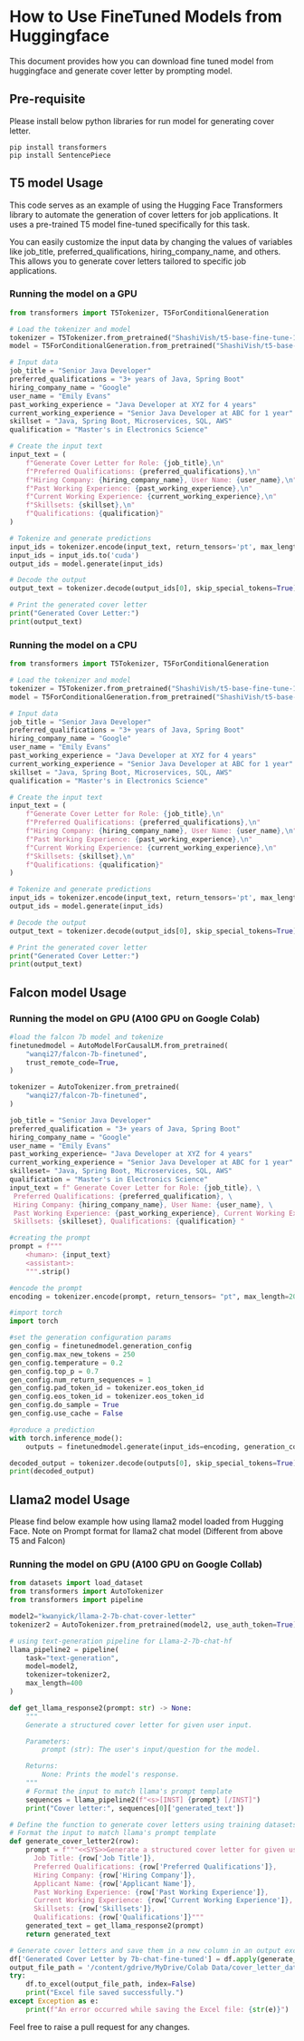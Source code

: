 # How to Use FineTuned Models from Huggingface

This document provides how you can download fine tuned model from huggingface and generate cover letter by prompting model.

## Pre-requisite 

Please install below python libraries for run model for generating cover letter.

```shell
pip install transformers 
pip install SentencePiece
```

## T5 model Usage

This code serves as an example of using the Hugging Face Transformers library to automate the generation of cover letters for job applications. 
It uses a pre-trained T5 model fine-tuned specifically for this task. 

You can easily customize the input data by changing the values of variables like job_title, preferred_qualifications, hiring_company_name, and others. 
This allows you to generate cover letters tailored to specific job applications.
### Running the model on a GPU


```python
from transformers import T5Tokenizer, T5ForConditionalGeneration

# Load the tokenizer and model
tokenizer = T5Tokenizer.from_pretrained("ShashiVish/t5-base-fine-tune-1024-cover-letter")
model = T5ForConditionalGeneration.from_pretrained("ShashiVish/t5-base-fine-tune-1024-cover-letter", max_length=512, device_map="auto")

# Input data
job_title = "Senior Java Developer"
preferred_qualifications = "3+ years of Java, Spring Boot"
hiring_company_name = "Google"
user_name = "Emily Evans"
past_working_experience = "Java Developer at XYZ for 4 years"
current_working_experience = "Senior Java Developer at ABC for 1 year"
skillset = "Java, Spring Boot, Microservices, SQL, AWS"
qualification = "Master's in Electronics Science"

# Create the input text
input_text = (
    f"Generate Cover Letter for Role: {job_title},\n"
    f"Preferred Qualifications: {preferred_qualifications},\n"
    f"Hiring Company: {hiring_company_name}, User Name: {user_name},\n"
    f"Past Working Experience: {past_working_experience},\n"
    f"Current Working Experience: {current_working_experience},\n"
    f"Skillsets: {skillset},\n"
    f"Qualifications: {qualification}"
)

# Tokenize and generate predictions
input_ids = tokenizer.encode(input_text, return_tensors='pt', max_length=2048, truncation=False, padding=True)
input_ids = input_ids.to('cuda')
output_ids = model.generate(input_ids)

# Decode the output
output_text = tokenizer.decode(output_ids[0], skip_special_tokens=True)

# Print the generated cover letter
print("Generated Cover Letter:")
print(output_text)

```


### Running the model on a CPU


```python
from transformers import T5Tokenizer, T5ForConditionalGeneration

# Load the tokenizer and model
tokenizer = T5Tokenizer.from_pretrained("ShashiVish/t5-base-fine-tune-1024-cover-letter")
model = T5ForConditionalGeneration.from_pretrained("ShashiVish/t5-base-fine-tune-1024-cover-letter", max_length=512)

# Input data
job_title = "Senior Java Developer"
preferred_qualifications = "3+ years of Java, Spring Boot"
hiring_company_name = "Google"
user_name = "Emily Evans"
past_working_experience = "Java Developer at XYZ for 4 years"
current_working_experience = "Senior Java Developer at ABC for 1 year"
skillset = "Java, Spring Boot, Microservices, SQL, AWS"
qualification = "Master's in Electronics Science"

# Create the input text
input_text = (
    f"Generate Cover Letter for Role: {job_title},\n"
    f"Preferred Qualifications: {preferred_qualifications},\n"
    f"Hiring Company: {hiring_company_name}, User Name: {user_name},\n"
    f"Past Working Experience: {past_working_experience},\n"
    f"Current Working Experience: {current_working_experience},\n"
    f"Skillsets: {skillset},\n"
    f"Qualifications: {qualification}"
)

# Tokenize and generate predictions
input_ids = tokenizer.encode(input_text, return_tensors='pt', max_length=2048, truncation=False, padding=True)
output_ids = model.generate(input_ids)

# Decode the output
output_text = tokenizer.decode(output_ids[0], skip_special_tokens=True)

# Print the generated cover letter
print("Generated Cover Letter:")
print(output_text)

```

## Falcon model Usage
### Running the model on GPU (A100 GPU on Google Colab)

```python
#load the falcon 7b model and tokenize
finetunedmodel = AutoModelForCausalLM.from_pretrained(
    "wanqi27/falcon-7b-finetuned",
    trust_remote_code=True,
)

tokenizer = AutoTokenizer.from_pretrained(
    "wanqi27/falcon-7b-finetuned",
)

job_title = "Senior Java Developer"
preferred_qualification = "3+ years of Java, Spring Boot"
hiring_company_name = "Google"
user_name = "Emily Evans"
past_working_experience= "Java Developer at XYZ for 4 years"
current_working_experience = "Senior Java Developer at ABC for 1 year"
skilleset= "Java, Spring Boot, Microservices, SQL, AWS"
qualification = "Master's in Electronics Science"
input_text = f" Generate Cover Letter for Role: {job_title}, \
 Preferred Qualifications: {preferred_qualification}, \
 Hiring Company: {hiring_company_name}, User Name: {user_name}, \
 Past Working Experience: {past_working_experience}, Current Working Experience: {current_working_experience}, \
 Skillsets: {skilleset}, Qualifications: {qualification} "

#creating the prompt
prompt = f"""
    <human>: {input_text}
    <assistant>:
    """.strip()

#encode the prompt
encoding = tokenizer.encode(prompt, return_tensors= "pt", max_length=2048, truncation=False, padding=True)

#import torch
import torch

#set the generation configuration params
gen_config = finetunedmodel.generation_config
gen_config.max_new_tokens = 250
gen_config.temperature = 0.2
gen_config.top_p = 0.7
gen_config.num_return_sequences = 1
gen_config.pad_token_id = tokenizer.eos_token_id
gen_config.eos_token_id = tokenizer.eos_token_id
gen_config.do_sample = True  
gen_config.use_cache = False

#produce a prediction
with torch.inference_mode():
    outputs = finetunedmodel.generate(input_ids=encoding, generation_config=gen_config)

decoded_output = tokenizer.decode(outputs[0], skip_special_tokens=True)
print(decoded_output)

```

## Llama2 model Usage 

Please find below example how using llama2 model loaded from Hugging Face.
Note on Prompt format for llama2 chat model (Different from above T5 and Falcon)

### Running the model on GPU (A100 GPU on Google Collab)

```python
from datasets import load_dataset
from transformers import AutoTokenizer
from transformers import pipeline

model2="kwanyick/llama-2-7b-chat-cover-letter"
tokenizer2 = AutoTokenizer.from_pretrained(model2, use_auth_token=True)

# using text-generation pipeline for Llama-2-7b-chat-hf
llama_pipeline2 = pipeline(
    task="text-generation",
    model=model2,
    tokenizer=tokenizer2,
    max_length=400
)

def get_llama_response2(prompt: str) -> None:
    """
    Generate a structured cover letter for given user input.

    Parameters:
        prompt (str): The user's input/question for the model.

    Returns:
        None: Prints the model's response.
    """
    # Format the input to match llama's prompt template
    sequences = llama_pipeline2(f"<s>[INST] {prompt} [/INST]")
    print("Cover letter:", sequences[0]['generated_text'])

# Define the function to generate cover letters using training datasets
# Format the input to match llama's prompt template
def generate_cover_letter2(row):
    prompt = f"""<<SYS>>Generate a structured cover letter for given user input<</SYS>>
      Job Title: {row['Job Title']},
      Preferred Qualifications: {row['Preferred Qualifications']},
      Hiring Company: {row['Hiring Company']},
      Applicant Name: {row['Applicant Name']},
      Past Working Experience: {row['Past Working Experience']},
      Current Working Experience: {row['Current Working Experience']},
      Skillsets: {row['Skillsets']},
      Qualifications: {row['Qualifications']}"""
    generated_text = get_llama_response2(prompt)
    return generated_text

# Generate cover letters and save them in a new column in an output excel file
df['Generated Cover Letter by 7b-chat-fine-tuned'] = df.apply(generate_cover_letter2, axis=1)
output_file_path = '/content/gdrive/MyDrive/Colab Data/cover_letter_data_test_first10_add2.xlsx'
try:
    df.to_excel(output_file_path, index=False)
    print("Excel file saved successfully.")
except Exception as e:
    print(f"An error occurred while saving the Excel file: {str(e)}")
```

Feel free to raise a pull request for any changes.